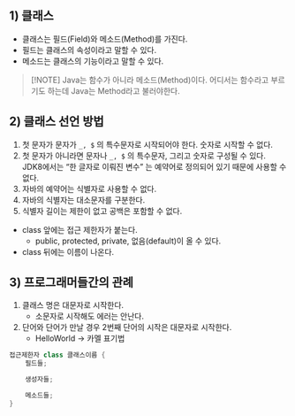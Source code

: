 ## 1) 클래스
- 클래스는 필드(Field)와 메소드(Method)를 가진다.
- 필드는 클래스의 속성이라고 말할 수 있다.
- 메소드는 클래스의 기능이라고 말할 수 있다.


> [!NOTE] Java는 함수가 아니라 메소드(Method)이다.
> 어디서는 함수라고 부르기도 하는데 Java는 Method라고 불러야한다.

## 2) 클래스 선언 방법
1. 첫 문자가 문자가 `_, $` 의 특수문자로 시작되어야 한다. 숫자로 시작할 수 없다.
2. 첫 문자가 아니라면 문자나 `_, $` 의 특수문자, 그리고 숫자로 구성될 수 있다. JDK8에서는 “한 글자로 이뤄진 변수” 는 예약어로 정의되어 있기 때문에 사용할 수 없다.
3. 자바의 예약어는 식별자로 사용할 수 없다.
4. 자바의 식별자는 대소문자를 구분한다.
5. 식별자 길이는 제한이 없고 공백은 포함할 수 없다.

- class 앞에는 접근 제한자가 붙는다.
	- public, protected, private, 없음(default)이 올 수 있다.
- class 뒤에는 이름이 나온다.

## 3) 프로그래머들간의 관례
1. 클래스 명은 대문자로 시작한다.
	- 소문자로 시작해도 에러는 안난다.
2. 단어와 단어가 만날 경우 2번째 단어의 시작은 대문자로 시작한다.
	- HelloWorld -> 카멜 표기법
```Java
접근제한자 class 클래스이름 {
	필드들;

	생성자들;

	메소드들;
}
```